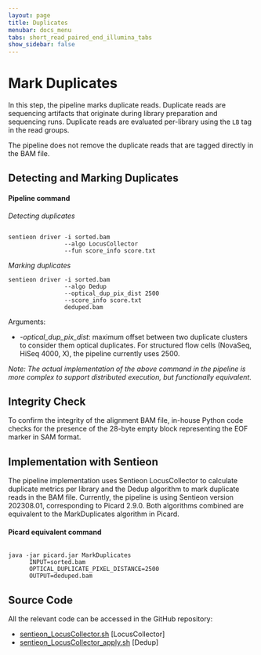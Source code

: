 ```yaml
---
layout: page
title: Duplicates
menubar: docs_menu
tabs: short_read_paired_end_illumina_tabs
show_sidebar: false
---
```


# Mark Duplicates

In this step, the pipeline marks duplicate reads. Duplicate reads are sequencing artifacts that originate during library preparation and sequencing runs. Duplicate reads are evaluated per-library using the `LB` tag in the read groups.

The pipeline does not remove the duplicate reads that are tagged directly in the BAM file.

## Detecting and Marking Duplicates

#### Pipeline command

*Detecting duplicates*
```text

sentieon driver -i sorted.bam
                --algo LocusCollector
                --fun score_info score.txt

```

*Marking duplicates*

```text
sentieon driver -i sorted.bam
                --algo Dedup
                --optical_dup_pix_dist 2500
                --score_info score.txt
                deduped.bam

```

Arguments:

- *-optical_dup_pix_dist*: maximum offset between two duplicate clusters to consider them optical duplicates. For structured flow cells (NovaSeq, HiSeq 4000, X), the pipeline currently uses 2500.

*Note: The actual implementation of the above command in the pipeline is more complex to support distributed execution, but functionally equivalent.*

## Integrity Check

To confirm the integrity of the alignment BAM file, in-house Python code checks for the presence of the 28-byte empty block representing the EOF marker in SAM format.

## Implementation with Sentieon

The pipeline implementation uses Sentieon LocusCollector to calculate duplicate metrics per library and the Dedup algorithm to mark duplicate reads in the BAM file. Currently, the pipeline is using Sentieon version 202308.01, corresponding to Picard 2.9.0. Both algorithms combined are equivalent to the MarkDuplicates algorithm in Picard.

#### Picard equivalent command

```text

java -jar picard.jar MarkDuplicates
      INPUT=sorted.bam
      OPTICAL_DUPLICATE_PIXEL_DISTANCE=2500
      OUTPUT=deduped.bam

```

## Source Code

All the relevant code can be accessed in the GitHub repository:

  - [sentieon_LocusCollector.sh](https://github.com/smaht-dac/sentieon-pipelines/blob/main/dockerfiles/sentieon/sentieon_LocusCollector.sh) [LocusCollector]
  - [sentieon_LocusCollector_apply.sh](https://github.com/smaht-dac/sentieon-pipelines/blob/main/dockerfiles/sentieon/sentieon_LocusCollector_apply.sh) [Dedup]
